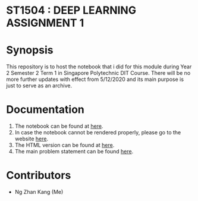 # ST1504 : DEEP LEARNING ASSIGNMENT 1

# Synopsis

This repository is to host the notebook that i did for this module during Year 2 Semester 2 Term 1 in Singapore Polytechnic DIT Course. There will be no more further updates with effect from 5/12/2020 and its main purpose is just to serve as an archive.

# Documentation
1. The notebook can be found at [here](./Assignment_1.ipynb).
2. In case the notebook cannot be rendered properly, please go to the website [here](https://nbviewer.jupyter.org/github/ngzhankang/Deep-Learning/blob/main/Assignment_1.ipynb).
3. The HTML version can be found at [here](./P1935727-DITFT2B11-NGZHANKANG-MNISTCA1).
4. The main problem statement can be found [here](./ST1504_DELE_Assignment_CA1_AY202021S2.pdf).

# Contributors
- Ng Zhan Kang (Me)
